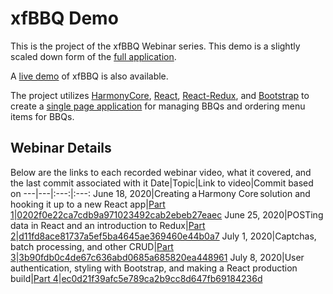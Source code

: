 # xfBBQ Demo
This is the project of the xfBBQ Webinar series. This demo is a slightly scaled down form of the [full application](https://github.com/Synergex/xfBBQ).

A [live demo](https://xfbbq.azurewebsites.net/) of xfBBQ is also available.

The project utilizes [HarmonyCore](https://github.com/Synergex/HarmonyCore), [React](https://reactjs.org/), [React-Redux](https://react-redux.js.org/), and [Bootstrap](https://getbootstrap.com/) to create a [single page application](https://en.wikipedia.org/wiki/Single-page_application) for managing BBQs and ordering menu items for BBQs.

## Webinar Details
Below are the links to each recorded webinar video, what it covered, and the last commit associated with it
Date|Topic|Link to video|Commit based on
---|---|:---:|:---:
June 18, 2020|Creating a Harmony Core solution and hooking it up to a new React app|[Part 1](https://www.youtube.com/watch?v=AkfApG4aS0o)|[0202f0e22ca7cdb9a971023492cab2ebeb27eaec](https://github.com/theplasmastorm/xfbbqDemo/tree/0202f0e22ca7cdb9a971023492cab2ebeb27eaec)
June 25, 2020|POSTing data in React and an introduction to Redux|[Part 2](https://www.youtube.com/watch?v=K1ma6TL0S_Q)|[d11fd8ace81737a5ef5ba4645ae369460e44b0a7](https://github.com/theplasmastorm/xfbbqDemo/tree/d11fd8ace81737a5ef5ba4645ae369460e44b0a7)
July 1, 2020|Captchas, batch processing, and other CRUD|[Part 3](https://www.youtube.com/watch?v=qI7iGLvj8XU)|[3b90fdb0c4de67c636abd0685a685820ea448961](https://github.com/theplasmastorm/xfbbqDemo/tree/3b90fdb0c4de67c636abd0685a685820ea448961)
July 8, 2020|User authentication, styling with Bootstrap, and making a React production build|[Part 4](https://www.youtube.com/watch?v=nHJb0CjkIQ0&t=2297s)|[ec0d21f39afc5e789ca2b9cc8d647fb69184236d](https://github.com/theplasmastorm/xfbbqDemo/tree/ec0d21f39afc5e789ca2b9cc8d647fb69184236d)
